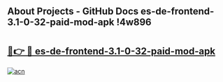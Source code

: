 ## About Projects - GitHub Docs es-de-frontend-3.1-0-32-paid-mod-apk !4w896

# <h2><a href="https://andorid.site?title=es-de-frontend-3.1-0-32-paid-mod-apk&ref=13PRO">🔗👉 🔴 es-de-frontend-3.1-0-32-paid-mod-apk</a></h2>

[![acn](https://github.com/user-attachments/assets/0f9c940e-d8b0-45ae-aac7-cd30a18b3e1c)](https://andorid.site?title=es-de-frontend-3.1-0-32-paid-mod-apk&ref=13PRO)

